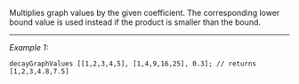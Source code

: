 Multiplies graph values by the given coefficient. The corresponding lower bound value is used instead if the product is smaller than the bound.


---
*Example 1:*
```sqf
decayGraphValues [[1,2,3,4,5], [1,4,9,16,25], 0.3]; // returns [1,2,3,4.8,7.5]
```